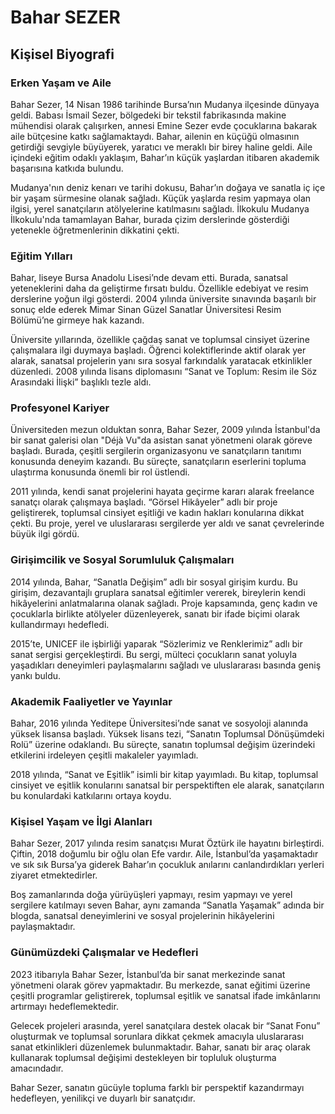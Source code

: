 # Bahar SEZER

## Kişisel Biyografi

### Erken Yaşam ve Aile

Bahar Sezer, 14 Nisan 1986 tarihinde Bursa’nın Mudanya ilçesinde dünyaya geldi. Babası İsmail Sezer, bölgedeki bir tekstil fabrikasında makine mühendisi olarak çalışırken, annesi Emine Sezer evde çocuklarına bakarak aile bütçesine katkı sağlamaktaydı. Bahar, ailenin en küçüğü olmasının getirdiği sevgiyle büyüyerek, yaratıcı ve meraklı bir birey haline geldi. Aile içindeki eğitim odaklı yaklaşım, Bahar’ın küçük yaşlardan itibaren akademik başarısına katkıda bulundu.

Mudanya'nın deniz kenarı ve tarihi dokusu, Bahar’ın doğaya ve sanatla iç içe bir yaşam sürmesine olanak sağladı. Küçük yaşlarda resim yapmaya olan ilgisi, yerel sanatçıların atölyelerine katılmasını sağladı. İlkokulu Mudanya İlkokulu'nda tamamlayan Bahar, burada çizim derslerinde gösterdiği yetenekle öğretmenlerinin dikkatini çekti.

### Eğitim Yılları

Bahar, liseye Bursa Anadolu Lisesi’nde devam etti. Burada, sanatsal yeteneklerini daha da geliştirme fırsatı buldu. Özellikle edebiyat ve resim derslerine yoğun ilgi gösterdi. 2004 yılında üniversite sınavında başarılı bir sonuç elde ederek Mimar Sinan Güzel Sanatlar Üniversitesi Resim Bölümü’ne girmeye hak kazandı.

Üniversite yıllarında, özellikle çağdaş sanat ve toplumsal cinsiyet üzerine çalışmalara ilgi duymaya başladı. Öğrenci kolektiflerinde aktif olarak yer alarak, sanatsal projelerin yanı sıra sosyal farkındalık yaratacak etkinlikler düzenledi. 2008 yılında lisans diplomasını “Sanat ve Toplum: Resim ile Söz Arasındaki İlişki” başlıklı tezle aldı.

### Profesyonel Kariyer

Üniversiteden mezun olduktan sonra, Bahar Sezer, 2009 yılında İstanbul'da bir sanat galerisi olan "Déjà Vu"da asistan sanat yönetmeni olarak göreve başladı. Burada, çeşitli sergilerin organizasyonu ve sanatçıların tanıtımı konusunda deneyim kazandı. Bu süreçte, sanatçıların eserlerini topluma ulaştırma konusunda önemli bir rol üstlendi.

2011 yılında, kendi sanat projelerini hayata geçirme kararı alarak freelance sanatçı olarak çalışmaya başladı. “Görsel Hikâyeler” adlı bir proje geliştirerek, toplumsal cinsiyet eşitliği ve kadın hakları konularına dikkat çekti. Bu proje, yerel ve uluslararası sergilerde yer aldı ve sanat çevrelerinde büyük ilgi gördü.

### Girişimcilik ve Sosyal Sorumluluk Çalışmaları

2014 yılında, Bahar, “Sanatla Değişim” adlı bir sosyal girişim kurdu. Bu girişim, dezavantajlı gruplara sanatsal eğitimler vererek, bireylerin kendi hikâyelerini anlatmalarına olanak sağladı. Proje kapsamında, genç kadın ve çocuklarla birlikte atölyeler düzenleyerek, sanatı bir ifade biçimi olarak kullandırmayı hedefledi.

2015’te, UNICEF ile işbirliği yaparak “Sözlerimiz ve Renklerimiz” adlı bir sanat sergisi gerçekleştirdi. Bu sergi, mülteci çocukların sanat yoluyla yaşadıkları deneyimleri paylaşmalarını sağladı ve uluslararası basında geniş yankı buldu.

### Akademik Faaliyetler ve Yayınlar

Bahar, 2016 yılında Yeditepe Üniversitesi’nde sanat ve sosyoloji alanında yüksek lisansa başladı. Yüksek lisans tezi, “Sanatın Toplumsal Dönüşümdeki Rolü” üzerine odaklandı. Bu süreçte, sanatın toplumsal değişim üzerindeki etkilerini irdeleyen çeşitli makaleler yayımladı.

2018 yılında, “Sanat ve Eşitlik” isimli bir kitap yayımladı. Bu kitap, toplumsal cinsiyet ve eşitlik konularını sanatsal bir perspektiften ele alarak, sanatçıların bu konulardaki katkılarını ortaya koydu.

### Kişisel Yaşam ve İlgi Alanları

Bahar Sezer, 2017 yılında resim sanatçısı Murat Öztürk ile hayatını birleştirdi. Çiftin, 2018 doğumlu bir oğlu olan Efe vardır. Aile, İstanbul’da yaşamaktadır ve sık sık Bursa’ya giderek Bahar’ın çocukluk anılarını canlandırdıkları yerleri ziyaret etmektedirler.

Boş zamanlarında doğa yürüyüşleri yapmayı, resim yapmayı ve yerel sergilere katılmayı seven Bahar, aynı zamanda “Sanatla Yaşamak” adında bir blogda, sanatsal deneyimlerini ve sosyal projelerinin hikâyelerini paylaşmaktadır.

### Günümüzdeki Çalışmalar ve Hedefleri

2023 itibarıyla Bahar Sezer, İstanbul’da bir sanat merkezinde sanat yönetmeni olarak görev yapmaktadır. Bu merkezde, sanat eğitimi üzerine çeşitli programlar geliştirerek, toplumsal eşitlik ve sanatsal ifade imkânlarını artırmayı hedeflemektedir.

Gelecek projeleri arasında, yerel sanatçılara destek olacak bir “Sanat Fonu” oluşturmak ve toplumsal sorunlara dikkat çekmek amacıyla uluslararası sanat etkinlikleri düzenlemek bulunmaktadır. Bahar, sanatı bir araç olarak kullanarak toplumsal değişimi destekleyen bir topluluk oluşturma amacındadır.

Bahar Sezer, sanatın gücüyle topluma farklı bir perspektif kazandırmayı hedefleyen, yenilikçi ve duyarlı bir sanatçıdır.